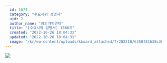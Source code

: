 ```yaml
---
  id: 1674
  category: "수요시위 성명서"
  uid: 2
  author_name: "정의기억연대"
  title: "[수요시위 성명서] 1566차"
  created: "2022-10-26 18:04:31"
  updated: "2022-10-26 18:04:31"
  image: "/kr/wp-content/uploads/kboard_attached/7/202210/6358f81638c302395709.jpg"
---
```

![](/kr/wp-content/uploads/kboard_attached/7/202210/6358f81638c302395709.jpg)